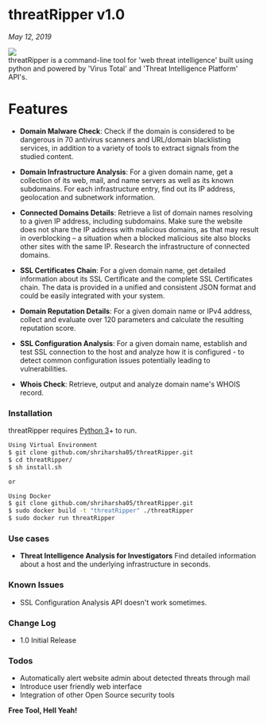 # threatRipper v1.0
*May 12, 2019*

![](https://drive.google.com/uc?id=1ZkT6zUXFLMHQjM7kV6-dOi4zIj8eTbLC)
<br>
threatRipper is a command-line tool for 'web threat intelligence' built using python and powered by 'Virus Total' and 'Threat Intelligence Platform' API's.

# Features

  - **Domain Malware Check**: Check if the domain is considered to be dangerous in 70 antivirus scanners and URL/domain blacklisting services, in addition to a variety of tools to extract signals from the studied content.
  
  - **Domain Infrastructure Analysis**: For a given domain name, get a collection of its web, mail, and name servers as well as its known subdomains. For each infrastructure entry, find out its IP address, geolocation and subnetwork information.
  
  - **Connected Domains Details**: Retrieve a list of domain names resolving to a given IP address, including subdomains. Make sure the website does not share the IP address with malicious domains, as that may result in overblocking – a situation when a blocked malicious site also blocks other sites with the same IP. Research the infrastructure of connected domains.
  
  - **SSL Certificates Chain**: For a given domain name, get detailed information about its SSL Certificate and the complete SSL Certificates chain. The data is provided in a unified and consistent JSON format and could be easily integrated with your system.
  
  - **Domain Reputation Details**: For a given domain name or IPv4 address, collect and evaluate over 120 parameters and calculate the resulting reputation score.
  
  - **SSL Configuration Analysis**: For a given domain name, establish and test SSL connection to the host and analyze how it is configured - to detect common configuration issues potentially leading to vulnerabilities.
  
  - **Whois Check**: Retrieve, output and analyze domain name's WHOIS record.

### Installation

threatRipper requires [Python 3](https://www.python.org/download/releases/3.0/)+ to run.

```sh
Using Virtual Environment
$ git clone github.com/shriharsha05/threatRipper.git
$ cd threatRipper/
$ sh install.sh

or

Using Docker
$ git clone github.com/shriharsha05/threatRipper.git
$ sudo docker build -t "threatRipper" ./threatRipper
$ sudo docker run threatRipper
```

### Use cases 

- **Threat Intelligence Analysis for Investigators**
Find detailed information about a host and the underlying infrastructure in seconds.

### Known Issues

- SSL Configuration Analysis API doesn't work sometimes.

### Change Log

 - 1.0 Initial Release

### Todos

 - Automatically alert website admin about detected threats through mail
 - Introduce user friendly web interface
 - Integration of other Open Source security tools

**Free Tool, Hell Yeah!**
